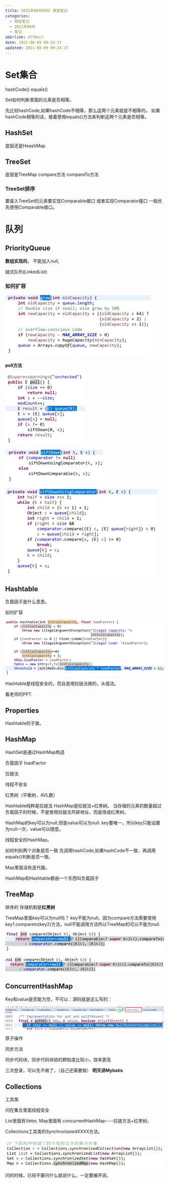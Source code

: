 ```yaml
---
title: 2021年08月09日 课堂笔记
categories:
  - 随堂笔记
  - 2021年08月
  - 笔记
abbrlink: d7f8ec7
date: 2021-08-09 09:24:37
updated: 2021-08-09 09:24:37
---
```

# Set集合

hashCode()
equals()

Set如何判断里面的元素是否相等。

先比较hashCode,如果hashCode不相等，那么这两个元素就是不相等的。
如果hashCode相等的话，接着使用equals()方法来判断这两个元素是否相等。


## HashSet
底层还是HeashMap
## TreeSet
底层是TreeMap
compare方法
compareTo方法


### TreeSet排序
要装入TreeSet的元素要实现Comparable接口
或者实现Comparator接口
一般优先使用Comparable接口。
# 队列
## PriorityQueue
**数组实现的**。
不能加入null,

链式队列(LinkedList)

### 如何扩容

![image-20210809104340812](https://raw.githubusercontent.com/lanlan2017/images/master/Blog/2021/08/20210809104348.png)



#### poll方法

![image-20210809104517250](https://raw.githubusercontent.com/lanlan2017/images/master/Blog/2021/08/20210809104517.png)

![image-20210809104523574](https://raw.githubusercontent.com/lanlan2017/images/master/Blog/2021/08/20210809104523.png)

![image-20210809104531534](https://raw.githubusercontent.com/lanlan2017/images/master/Blog/2021/08/20210809104531.png)

## Hashtable

负载因子是什么意思。

如何扩容

![image-20210809140512779](https://raw.githubusercontent.com/lanlan2017/images/master/Blog/2021/08/20210809140512.png)

Hashtable是线程安全的，而且是用拉链法做的，头插法。

看老师的PPT.

## Properties
Hashtable的子类。

## HashMap
HashSet是通过HashMap构造

负载因子
loadFactor

拉链法

线程不安全

红黑树（平衡树，AVL数）

Hashtable纯粹是拉链法
HashMap是拉链法+红黑树。
当存储的元素的数量超过负载因子的时候，不是使用拉链法开辟地址，而是改成红黑树。


HashMap的key可以为null,但是value可以为null.
key要唯一，所以key只能设置为null一次，value可以随意。

线程安全的HashMap。


如何判别两个对象是否一致
先调用hashCode,如果hashCode不一致，再调用equals()判断是否一致。

Map里面没有迭代器。

HashMap和Hashtable都由一个东西叫负载因子

## TreeMap
排序的
存储机制是**红黑树**


TreeMap里面key可以为null吗？
key不能为null，因为compare方法需要使用key1.compareto(key2)方法，null不能调用方法所以TreeMap的可以不能为null.

![image-20210809143850249](https://raw.githubusercontent.com/lanlan2017/images/master/Blog/2021/08/20210809143850.png)

![image-20210809143901731](https://raw.githubusercontent.com/lanlan2017/images/master/Blog/2021/08/20210809143901.png)


## ConcurrentHashMap

Key和value是否能为空，不可以：源码就是这么写的：

![image-20210809144756873](https://raw.githubusercontent.com/lanlan2017/images/master/Blog/2021/08/20210809144756.png)



原子操作

同步方法

同步代码块，同步代码块锁的颗粒度比较小，效率更高



三次登录，可以先不做了，（自己还需要做）
**明天讲Mybatis**

## Collections
工具类



问在集合里面线程安全

List里面有Vetor,
Map里面有
concurrentHashMap----拉链方法+红黑树，

Collections工具类的SynchronizeedXXXX方法。

![image-20210809145921694](https://raw.githubusercontent.com/lanlan2017/images/master/Blog/2021/08/20210809145921.png)

问的时候，已经不要问什么就说什么，一定要展开说。

